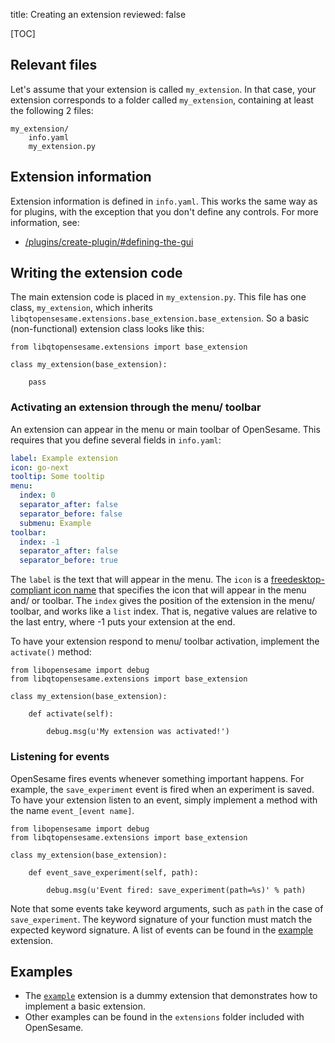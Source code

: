 title: Creating an extension
reviewed: false

[TOC]

## Relevant files

Let's assume that your extension is called `my_extension`. In that case, your extension corresponds to a folder called `my_extension`, containing at least the following 2 files:

	my_extension/
		info.yaml
		my_extension.py

## Extension information

Extension information is defined in `info.yaml`. This works the same way as for plugins, with the exception that you don't define any controls. For more information, see:

- [/plugins/create-plugin/#defining-the-gui](/plugins/create-plugin/#defining-the-gui)

## Writing the extension code

The main extension code is placed in `my_extension.py`. This file has one class, `my_extension`, which inherits `libqtopensesame.extensions.base_extension.base_extension`. So a basic (non-functional) extension class looks like this:

~~~ .python
from libqtopensesame.extensions import base_extension

class my_extension(base_extension):

	pass
~~~

### Activating an extension through the menu/ toolbar

An extension can appear in the menu or main toolbar of OpenSesame. This requires that you define several fields in `info.yaml`:

~~~ .yaml
label: Example extension
icon: go-next
tooltip: Some tooltip
menu:
  index: 0
  separator_after: false
  separator_before: false
  submenu: Example
toolbar:
  index: -1
  separator_after: false
  separator_before: true
~~~

The `label` is the text that will appear in the menu. The `icon` is a [freedesktop-compliant icon name][icon-spec] that specifies the icon that will appear in the menu and/ or toolbar. The `index` gives the position of the extension in the menu/ toolbar, and works like a `list` index. That is, negative values are relative to the last entry, where -1 puts your extension at the end.

To have your extension respond to menu/ toolbar activation, implement the `activate()` method:

~~~ .python
from libopensesame import debug
from libqtopensesame.extensions import base_extension

class my_extension(base_extension):

	def activate(self):

		debug.msg(u'My extension was activated!')
~~~

### Listening for events

OpenSesame fires events whenever something important happens. For example, the `save_experiment` event is fired when an experiment is saved. To have your extension listen to an event, simply implement a method with the name `event_[event name]`.

~~~ .python
from libopensesame import debug
from libqtopensesame.extensions import base_extension

class my_extension(base_extension):

	def event_save_experiment(self, path):

		debug.msg(u'Event fired: save_experiment(path=%s)' % path)
~~~

Note that some events take keyword arguments, such as `path` in the case of `save_experiment`. The keyword signature of your function must match the expected keyword signature. A list of events can be found in the [example] extension.

## Examples

- The [`example`][example] extension is a dummy extension that demonstrates how to implement a basic extension.
- Other examples can be found in the `extensions` folder included with OpenSesame.

[example]: https://github.com/smathot/OpenSesame/tree/master/extensions/example
[icon-spec]: http://standards.freedesktop.org/icon-naming-spec/icon-naming-spec-latest.html
